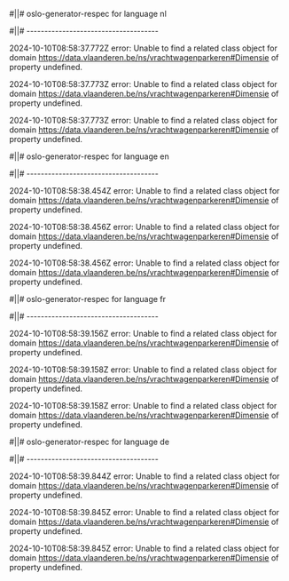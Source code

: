 #||# oslo-generator-respec for language nl  

#||# -------------------------------------  

2024-10-10T08:58:37.772Z error: Unable to find a related class object for domain https://data.vlaanderen.be/ns/vrachtwagenparkeren#Dimensie of property undefined.

2024-10-10T08:58:37.773Z error: Unable to find a related class object for domain https://data.vlaanderen.be/ns/vrachtwagenparkeren#Dimensie of property undefined.

2024-10-10T08:58:37.773Z error: Unable to find a related class object for domain https://data.vlaanderen.be/ns/vrachtwagenparkeren#Dimensie of property undefined.

#||# oslo-generator-respec for language en  

#||# -------------------------------------  

2024-10-10T08:58:38.454Z error: Unable to find a related class object for domain https://data.vlaanderen.be/ns/vrachtwagenparkeren#Dimensie of property undefined.

2024-10-10T08:58:38.456Z error: Unable to find a related class object for domain https://data.vlaanderen.be/ns/vrachtwagenparkeren#Dimensie of property undefined.

2024-10-10T08:58:38.456Z error: Unable to find a related class object for domain https://data.vlaanderen.be/ns/vrachtwagenparkeren#Dimensie of property undefined.

#||# oslo-generator-respec for language fr  

#||# -------------------------------------  

2024-10-10T08:58:39.156Z error: Unable to find a related class object for domain https://data.vlaanderen.be/ns/vrachtwagenparkeren#Dimensie of property undefined.

2024-10-10T08:58:39.158Z error: Unable to find a related class object for domain https://data.vlaanderen.be/ns/vrachtwagenparkeren#Dimensie of property undefined.

2024-10-10T08:58:39.158Z error: Unable to find a related class object for domain https://data.vlaanderen.be/ns/vrachtwagenparkeren#Dimensie of property undefined.

#||# oslo-generator-respec for language de  

#||# -------------------------------------  

2024-10-10T08:58:39.844Z error: Unable to find a related class object for domain https://data.vlaanderen.be/ns/vrachtwagenparkeren#Dimensie of property undefined.

2024-10-10T08:58:39.845Z error: Unable to find a related class object for domain https://data.vlaanderen.be/ns/vrachtwagenparkeren#Dimensie of property undefined.

2024-10-10T08:58:39.845Z error: Unable to find a related class object for domain https://data.vlaanderen.be/ns/vrachtwagenparkeren#Dimensie of property undefined.

